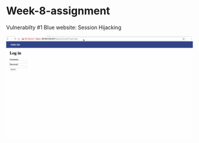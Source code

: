 # Week-8-assignment

Vulnerabilty #1 Blue website: Session Hijacking

<img src='vul1.gif' title='vul1' width='' alt='' />
